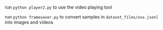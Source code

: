 run `python player2.py` to use the video playing tool

run `python framesaver.py` to convert samples in `dataset_files/xxx.jsonl` into images and videos